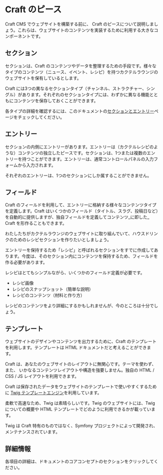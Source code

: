 Craft のピース
===================

Craft CMS でウェブサイトを構築する前に、 Craft のピースについて説明しましょう。これらは、ウェブサイトのコンテンツを実装するために利用する大きなコンポーネントです。

## セクション

セクションは、Craft のコンテンツやデータを整理するための手段です。様々なタイプのコンテンツ（ニュース、イベント、レシピ）を持つカクテルラウンジのウェブサイトを保有しているとします。

Craft には3つの異なるセクションタイプ（チャンネル、ストラクチャー、シングル）があります。それぞれのセクションタイプには、わずかに異なる機能とともにコンテンツを保存しておくことができます。

各タイプの詳細を確認するには、このドキュメントの[セクションとエントリー](sections-and-entries.md)ページをチェックしてください。

## エントリー

セクションの内側にエントリーがあります。エントリーは（カクテルレシピのような）コンテンツの独立したピースです。セクションは、1つまたは複数のエントリーを持つことができます。エントリーは、通常コントロールパネルの入力フォームから入力されます。

それぞれのエントリーは、1つのセクションにしか属することができません。

## フィールド

Craft のフィールドを利用して、エントリーに格納する様々なコンテンツタイプを定義します。Craft はいくつかのフィールド（タイトル、スラグ、投稿日など）を自動的に提供しますが、独自フィールドを定義してコンテンツ_に即した_ Craft を形作ることもできます。

わたしたちがカクテルラウンジのウェブサイトに取り組んでいて、ハウスドリンクのためのレシピセクションを作りたいとしましょう。

エントリーを保持するため「レシピ」と呼ばれるセクションをすでに作成してあります。今度は、そのセクション内にコンテンツを保持するため、フィールドを作る必要があります。

レシピはとてもシンプルながら、いくつかのフィールド定義が必要です。

* レシピ画像
* レシピのスナップショット（簡単な説明）
* レシピのコンテンツ（材料と作り方）

レシピのコンテンツをより詳細にするかもしれませんが、今のところは十分でしょう。

## テンプレート

ウェブサイトのデザインやコンテンツを出力するために、Craft のテンプレートを利用します。テンプレートは HTML ドキュメントだと考えることができます。

Craft は、あなたのウェブサイトのレイアウトに無関心です。テーマを使わず、また、 いかなるコンテンツレイアウトや構造を強要しません。独自の HTML / CSS / JS レイアウトを利用できます。

Craft は保存されたデータをウェブサイトのテンプレートで使いやすくするために [Twig テンプレートエンジン](https://twig.symfony.com)を利用しています。

柔軟で高速なため、Twig は素晴らしいです。Twig のウェブサイトには、Twig についての概要や HTML テンプレートでどのように利用できるかが載っています。

Twig は Craft 特有のものではなく、Symfony プロジェクトによって開発され、メンテナンスされています。

## 詳細情報

各項目の詳細は、ドキュメントのコアコンセプトのセクションをクリックしてください。

